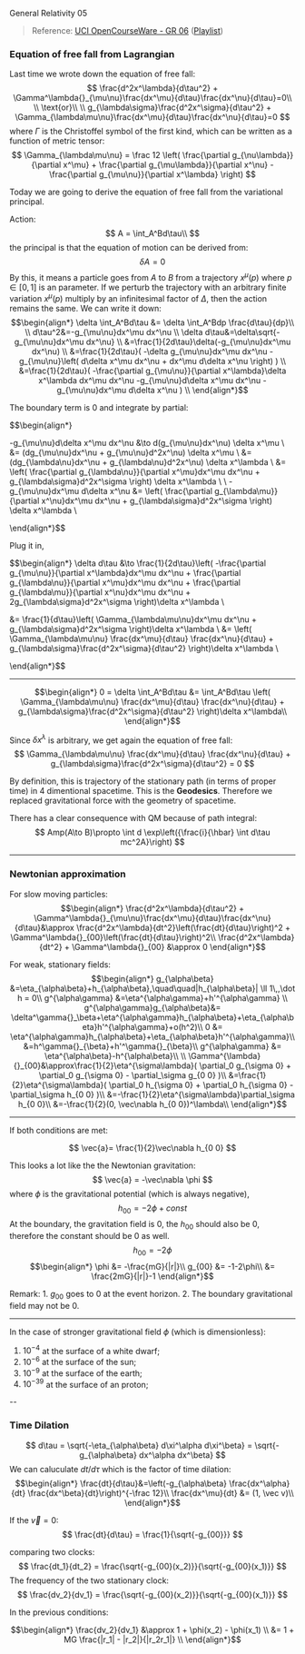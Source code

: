 General Relativity 05

> Reference: [UCI OpenCourseWare - GR 06](https://www.youtube.com/watch?v=90KT6nW-cIc&list=PLqOZ6FD_RQ7ln1ZQPEU9aZQsEj0eyGlT6&indx=7) ([Playlist](https://www.youtube.com/playlist?list=PLqOZ6FD_RQ7ln1ZQPEU9aZQsEj0eyGlT6))

### Equation of free fall from Lagrangian

Last time we wrote down the equation of free fall:
$$
\frac{d^2x^\lambda}{d\tau^2} + \Gamma^\lambda{}_{\mu\nu}\frac{dx^\mu}{d\tau}\frac{dx^\nu}{d\tau}=0\\
\\
\text{or}\\
\\
g_{\lambda\sigma}\frac{d^2x^\sigma}{d\tau^2} + \Gamma_{\lambda\mu\nu}\frac{dx^\mu}{d\tau}\frac{dx^\nu}{d\tau}=0
$$
where $\Gamma$ is the Christoffel symbol of the first kind, which can be written as a function of metric tensor:
$$
\Gamma_{\lambda\mu\nu} = \frac 12 \left(
  \frac{\partial g_{\nu\lambda}}{\partial x^\mu} +
  \frac{\partial g_{\mu\lambda}}{\partial x^\nu} -
  \frac{\partial g_{\mu\nu}}{\partial x^\lambda}
\right)
$$

Today we are going to derive the equation of free fall from the variational principal.

Action:
$$
A = \int_A^Bd\tau\\
$$
the principal is that the equation of motion can be derived from:
$$
\delta A = 0
$$
By this, it means a particle goes from $A$ to $B$ from a trajectory $x^\mu(p)$ where $p \in [0, 1]$ is an parameter. If we perturb the trajectory with an arbitrary finite variation $x^\mu(p)$ multiply by an infinitesimal factor of $\Delta$, then the action remains the same. We can write it down:
$$\begin{align*}
\delta \int_A^Bd\tau &= \delta \int_A^Bdp \frac{d\tau}{dp}\\
\\
d\tau^2&=-g_{\mu\nu}dx^\mu dx^\nu \\
\delta d\tau&=\delta\sqrt{-g_{\mu\nu}dx^\mu dx^\nu} \\
&=\frac{1}{2d\tau}\delta(-g_{\mu\nu}dx^\mu dx^\nu) \\
&=\frac{1}{2d\tau}(
  -\delta g_{\mu\nu}dx^\mu dx^\nu
  -g_{\mu\nu}\left(
    d\delta x^\mu dx^\nu +
    dx^\mu d\delta x^\nu
  \right)
) \\
&=\frac{1}{2d\tau}(
  -\frac{\partial g_{\mu\nu}}{\partial x^\lambda}\delta x^\lambda dx^\mu dx^\nu
  -g_{\mu\nu}d\delta x^\mu dx^\nu
  -g_{\mu\nu}dx^\mu d\delta x^\nu
) \\
\end{align*}$$

The boundary term is $0$ and integrate by partial:

$$\begin{align*}

-g_{\mu\nu}d\delta x^\mu dx^\nu
&\to
d(g_{\mu\nu}dx^\nu) \delta x^\mu
\\
&=
(dg_{\mu\nu}dx^\nu + g_{\mu\nu}d^2x^\nu) \delta x^\mu
\\
&=
(dg_{\lambda\nu}dx^\nu + g_{\lambda\nu}d^2x^\nu) \delta x^\lambda
\\
&=
\left(
  \frac{\partial g_{\lambda\nu}}{\partial x^\mu}dx^\mu dx^\nu + g_{\lambda\sigma}d^2x^\sigma
\right) \delta x^\lambda
\\
\\
-g_{\mu\nu}dx^\mu d\delta x^\nu
&=
\left(
  \frac{\partial g_{\lambda\mu}}{\partial x^\nu}dx^\mu dx^\nu + g_{\lambda\sigma}d^2x^\sigma
\right) \delta x^\lambda
\\

\end{align*}$$

Plug it in,

$$\begin{align*}
\delta d\tau
&\to
\frac{1}{2d\tau}\left(
  -\frac{\partial g_{\mu\nu}}{\partial x^\lambda}dx^\mu dx^\nu
  +
  \frac{\partial g_{\lambda\nu}}{\partial x^\mu}dx^\mu dx^\nu
  +
  \frac{\partial g_{\lambda\mu}}{\partial x^\nu}dx^\mu dx^\nu +
  2g_{\lambda\sigma}d^2x^\sigma
\right)\delta x^\lambda \\

&=
\frac{1}{d\tau}\left(
  \Gamma_{\lambda\mu\nu}dx^\mu dx^\nu +
  g_{\lambda\sigma}d^2x^\sigma
\right)\delta x^\lambda \\
&=
\left(
  \Gamma_{\lambda\mu\nu} \frac{dx^\mu}{d\tau} \frac{dx^\nu}{d\tau} +
  g_{\lambda\sigma}\frac{d^2x^\sigma}{d\tau^2}
\right)\delta x^\lambda \\

\end{align*}$$

<hr/>

$$\begin{align*}
0 = \delta \int_A^Bd\tau
&= \int_A^Bd\tau \left(
  \Gamma_{\lambda\mu\nu} \frac{dx^\mu}{d\tau} \frac{dx^\nu}{d\tau} +
  g_{\lambda\sigma}\frac{d^2x^\sigma}{d\tau^2}
\right)\delta x^\lambda\\
\end{align*}$$

Since $\delta x^\lambda$ is arbitrary, we get again the equation of free fall:
$$
\Gamma_{\lambda\mu\nu} \frac{dx^\mu}{d\tau} \frac{dx^\nu}{d\tau} +
  g_{\lambda\sigma}\frac{d^2x^\sigma}{d\tau^2} = 0
$$

By definition, this is trajectory of the stationary path (in terms of proper time) in 4 dimentional spacetime. This is the **Geodesics**. Therefore we replaced gravitational force with the geometry of spacetime.

There has a clear consequence with QM because of path integral:
$$
Amp(A\to B)\propto \int d \exp\left({\frac{i}{\hbar} \int d\tau mc^2A}\right)
$$

---

### Newtonian approximation

For slow moving particles:
$$\begin{align*}
\frac{d^2x^\lambda}{d\tau^2} + \Gamma^\lambda{}_{\mu\nu}\frac{dx^\mu}{d\tau}\frac{dx^\nu}{d\tau}&\approx
\frac{d^2x^\lambda}{dt^2}\left(\frac{dt}{d\tau}\right)^2 + \Gamma^\lambda{}_{00}\left(\frac{dt}{d\tau}\right)^2\\
\frac{d^2x^\lambda}{dt^2} + \Gamma^\lambda{}_{00} &\approx 0
\end{align*}$$

For weak, stationary fields:
$$\begin{align*}
g_{\alpha\beta} &=\eta_{\alpha\beta}+h_{\alpha\beta},\quad\quad|h_{\alpha\beta}| \ll 1\,,\dot h = 0\\
g^{\alpha\gamma} &=\eta^{\alpha\gamma}+h'^{\alpha\gamma} \\
g^{\alpha\gamma}g_{\alpha\beta}&=
\delta^\gamma{}_\beta+\eta^{\alpha\gamma}h_{\alpha\beta}+\eta_{\alpha\beta}h'^{\alpha\gamma}+o(h^2)\\
0 &= \eta^{\alpha\gamma}h_{\alpha\beta}+\eta_{\alpha\beta}h'^{\alpha\gamma}\\
&=h^\gamma{}_{\beta}+h'^\gamma{}_{\beta}\\
g^{\alpha\gamma} &= \eta^{\alpha\beta}-h^{\alpha\beta}\\
\\
\Gamma^{\lambda}{}_{00}&\approx\frac{1}{2}\eta^{\sigma\lambda}(
  \partial_0 g_{\sigma 0} + \partial_0 g_{\sigma 0} - \partial_\sigma g_{0 0}
)\\
&=\frac{1}{2}\eta^{\sigma\lambda}(
  \partial_0 h_{\sigma 0} + \partial_0 h_{\sigma 0} - \partial_\sigma h_{0 0}
)\\
&=-\frac{1}{2}\eta^{\sigma\lambda}\partial_\sigma h_{0 0}\\
&=-\frac{1}{2}(0, \vec\nabla h_{0 0})^\lambda\\
\end{align*}$$

<hr/>

If both conditions are met:

$$
\vec{a}= \frac{1}{2}\vec\nabla h_{0 0}
$$

This looks a lot like the the Newtonian gravitation:
$$
\vec{a} = -\vec\nabla \phi
$$
where $\phi$ is the gravitational potential (which is always negative),
$$
h_{00} = -2\phi + const
$$
At the boundary, the gravitation field is $0$, the $h_{00}$ should also be $0$, therefore the constant should be $0$ as well.
$$
h_{00} = -2\phi
$$
$$\begin{align*}
\phi &= -\frac{mG}{|r|}\\
g_{00} &= -1-2\phi\\
&= \frac{2mG}{|r|}-1
\end{align*}$$

Remark: 1. $g_{00}$ goes to $0$ at the event horizon. 2. The boundary gravitational field may not be $0$.

---

In the case of stronger gravitational field $\phi$ (which is dimensionless):

1. $10^{-4}$ at the surface of a white dwarf;
2. $10^{-6}$ at the surface of the sun;
2. $10^{-9}$ at the surface of the earth;
2. $10^{-39}$ at the surface of an proton;

--

### Time Dilation

$$
d\tau = \sqrt{-\eta_{\alpha\beta} d\xi^\alpha d\xi^\beta}
= \sqrt{-g_{\alpha\beta} dx^\alpha dx^\beta}
$$
We can caluculate $dt/d\tau$ which is the factor of time dilation:
$$\begin{align*}
\frac{dt}{d\tau}&=\left(-g_{\alpha\beta} \frac{dx^\alpha}{dt} \frac{dx^\beta}{dt}\right)^{-\frac 12}\\
\frac{dx^\mu}{dt} &= (1, \vec v)\\
\end{align*}$$

If the $\vec v=0$:
$$
\frac{dt}{d\tau} = \frac{1}{\sqrt{-g_{00}}}
$$

comparing two clocks:
$$
\frac{dt_1}{dt_2} = \frac{\sqrt{-g_{00}(x_2)}}{\sqrt{-g_{00}(x_1)}}
$$
The frequency of the two stationary clock:
$$
\frac{dv_2}{dv_1} = \frac{\sqrt{-g_{00}(x_2)}}{\sqrt{-g_{00}(x_1)}}
$$

In the previous conditions:

$$\begin{align*}
\frac{dv_2}{dv_1} &\approx 1 + \phi(x_2) - \phi(x_1) \\
&= 1 + MG \frac{|r_1| - |r_2|}{|r_2r_1|} \\
\end{align*}$$

<br/>
<br/>
<br/>
<br/>
<br/>
<br/>
<br/>
<br/>
<br/>
<br/>